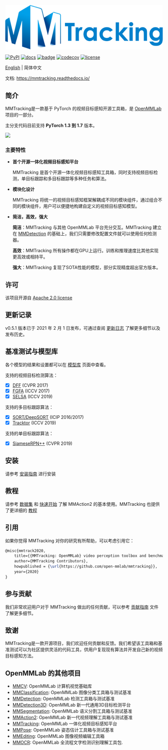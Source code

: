<div align="center">
  <img src="resources/mmtrack-logo.png" width="600"/>
</div>

[![PyPI](https://img.shields.io/pypi/v/mmtrack)](https://pypi.org/project/mmtrack)
[![docs](https://img.shields.io/badge/docs-latest-blue)](https://mmtracking.readthedocs.io/en/latest/)
[![badge](https://github.com/open-mmlab/mmtracking/workflows/build/badge.svg)](https://github.com/open-mmlab/mmtracking/actions)
[![codecov](https://codecov.io/gh/open-mmlab/mmtracking/branch/master/graph/badge.svg)](https://codecov.io/gh/open-mmlab/mmtracking)
[![license](https://img.shields.io/github/license/open-mmlab/mmtracking.svg)](https://github.com/open-mmlab/mmtracking/blob/master/LICENSE)

[English](/README.md) | 简体中文

文档: https://mmtracking.readthedocs.io/

## 简介

MMTracking是一款基于 PyTorch 的视频目标感知开源工具箱，是 [OpenMMLab](http://openmmlab.org/) 项目的一部分。

主分支代码目前支持 **PyTorch 1.3 到 1.7** 版本。

<div align="left">
  <img src="https://user-images.githubusercontent.com/24663779/103343312-c724f480-4ac6-11eb-9c22-b56f1902584e.gif" width="800"/>
</div>

### 主要特性

- **首个开源一体化视频目标感知平台**

  MMTracking 是首个开源一体化视频目标感知工具箱，同时支持视频目标检测，单目标跟踪和多目标跟踪等多种任务和算法。

- **模块化设计**

  MMTracking 将统一的视频目标感知框架解耦成不同的模块组件，通过组合不同的模块组件，用户可以便捷地构建自定义的视频目标感知模型。

- **简洁，高效，强大**

  **简洁**：MMTracking 与其他 OpenMMLab 平台充分交互。MMTracking 建立在 [MMDetection](https://github.com/open-mmlab/mmdetection)
  的基础上，我们只需要修改配置文件就可以使用任何检测器。

  **高效**：MMTracking 所有操作都在GPU上运行。训练和推理速度比其他实现更高效或相持平。

  **强大**：MMTracking 复现了SOTA性能的模型，部分实现精度超出官方版本。

## 许可

该项目开源自 [Apache 2.0 license](/LICENSE)

## 更新记录

v0.5.1 版本已于 2021 年 2 月 1 日发布，可通过查阅 [更新日志](/docs/changelog.md) 了解更多细节以及发布历史。

## 基准测试与模型库

各个模型的结果和设置都可以在 [模型库](docs/model_zoo.md) 页面中查看。

支持的视频目标检测算法：

- [x] [DFF](configs/vid/dff) (CVPR 2017)
- [x] [FGFA](configs/vid/fgfa) (ICCV 2017)
- [x] [SELSA](configs/vid/selsa) (ICCV 2019)

支持的多目标跟踪算法：

- [x] [SORT/DeepSORT](configs/mot/deepsort) (ICIP 2016/2017)
- [x] [Tracktor](configs/mot/tracktor) (ICCV 2019)

支持的单目标跟踪算法：

- [x] [SiameseRPN++](configs/sot/siamese_rpn) (CVPR 2019)

## 安装

请参考 [安装指南](docs/install.md) 进行安装

## 教程

请参考 [数据集](docs/dataset.md) 和 [快速开始](docs/quick_run.md) 了解 MMAction2 的基本使用。MMTracking 也提供了更详细的 [教程](docs/tutorials/)

## 引用

如果你觉得 MMTracking 对你的研究有所帮助，可以考虑引用它：

```latex
@misc{mmtrack2020,
    title={{MMTracking: OpenMMLab} video perception toolbox and benchmark},
    author={MMTracking Contributors},
    howpublished = {\url{https://github.com/open-mmlab/mmtracking}},
    year={2020}
}
```

## 参与贡献

我们非常欢迎用户对于 MMTracking 做出的任何贡献，可以参考 [贡献指南]([/.github/CONTRIBUTING.md](https://github.com/open-mmlab/mmcv/blob/master/CONTRIBUTING.md)) 文件了解更多细节。

## 致谢

MMTracking是一款开源项目，我们欢迎任何贡献和反馈。我们希望该工具箱和基准测试可以为社区提供灵活的代码工具，供用户复现现有算法并开发自己新的视频目标感知方法。

## OpenMMLab 的其他项目

- [MMCV](https://github.com/open-mmlab/mmcv): OpenMMLab 计算机视觉基础库
- [MMClassification](https://github.com/open-mmlab/mmclassification): OpenMMLab 图像分类工具箱与测试基准
- [MMDetection](https://github.com/open-mmlab/mmdetection): OpenMMLab 检测工具箱与测试基准
- [MMDetection3D](https://github.com/open-mmlab/mmdetection3d): OpenMMLab 新一代通用3D目标检测平台
- [MMSegmentation](https://github.com/open-mmlab/mmsegmentation): OpenMMLab 语义分割工具箱与测试基准
- [MMAction2](https://github.com/open-mmlab/mmaction2): OpenMMLab 新一代视频理解工具箱与测试基准
- [MMTracking](https://github.com/open-mmlab/mmtracking): OpenMMLab 一体化视频目标感知平台
- [MMPose](https://github.com/open-mmlab/mmpose): OpenMMLab 姿态估计工具箱与测试基准
- [MMEditing](https://github.com/open-mmlab/mmediting): OpenMMLab 图像视频编辑工具箱
- [MMOCR](https://github.com/open-mmlab/mmocr): OpenMMLab 全流程文字检测识别理解工具包.
